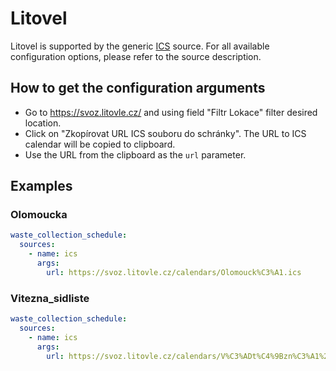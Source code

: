 # Litovel

Litovel is supported by the generic [ICS](/doc/source/ics.md) source. For all available configuration options, please refer to the source description.


## How to get the configuration arguments

- Go to <https://svoz.litovle.cz/> and using field "Filtr Lokace" filter desired location.
- Click on "Zkopírovat URL ICS souboru do schránky". The URL to ICS calendar will be copied to clipboard.
- Use the URL from the clipboard as the `url` parameter.

## Examples

### Olomoucka

```yaml
waste_collection_schedule:
  sources:
    - name: ics
      args:
        url: https://svoz.litovle.cz/calendars/Olomouck%C3%A1.ics
```
### Vitezna_sidliste

```yaml
waste_collection_schedule:
  sources:
    - name: ics
      args:
        url: https://svoz.litovle.cz/calendars/V%C3%ADt%C4%9Bzn%C3%A1%20-%20s%C3%ADdli%C5%A1t%C4%9B.ics
```
